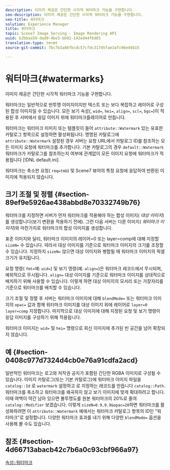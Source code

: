 ```yaml
---
description: 이미지 제공은 간단한 시각적 워터마크 기능을 구현합니다.
seo-description: 이미지 제공은 간단한 시각적 워터마크 기능을 구현합니다.
seo-title: 워터마크
solution: Experience Manager
title: 워터마크
topic: Scene7 Image Serving - Image Rendering API
uuid: b2bbaa59-dad9-4be3-bb92-142ed44f6d65
translation-type: tm+mt
source-git-commit: 7bc7b3a86fbcdc57cfdc31745fae3afc06e44b15

---
```



# 워터마크{#watermarks}

이미지 제공은 간단한 시각적 워터마크 기능을 구현합니다.

워터마크는 일반적으로 반투명 이미지이지만 텍스트 또는 보다 복잡하고 레이어로 구성된 합성 이미지일 수 있습니다. 모든 보기 속성(, `wid=`, `hei=`, `align=`, `scl=`, `bgc=`)이 적용된 후 서버에서 응답 이미지 위에 워터마크를레이어로 만듭니다.

워터마크는 워터마크 이미지 또는 템플릿이 들어 `attribute::Watermark` 있는 유효한 카탈로그 항목으로 설정하면 활성화됩니다. 명명된 카탈로그에 `attribute::Watermark` 설정된 경우 서버는 요청 URL에서 카탈로그 ID를 참조하는 모든 이미지 요청에 워터마크를 추가합니다. 기본 카탈로그의 경우 `default::Watermark` 워터마크가 카탈로그를 참조하는지 여부에 관계없이 모든 이미지 요청에 워터마크가 적용됩니다 [!DNL default.ini].

워터마크는 축소판 요청( `req=tmb`) 및 Scene7 뷰어의 특정 요청에 응답하여 반환된 이미지에 적용되지 않습니다.

## 크기 조절 및 정렬 {#section-89ef9e5926ae438abbd8e70332749b76}

워터마크를 지정하면 서버가 먼저 워터마크를 적용해야 하는 합성 이미지( *대상 이미지*)를 생성합니다(보기 변환을 적용하기 전에). 그런 다음 서버는 다른 이미지( *워터마크 이미지*)와 마찬가지로 워터마크의 합성 이미지를 생성합니다.

표준 이미지와 달리, 워터마크 이미지의 레이어=0 또는 layer=comp에 대해 지정할 `sizeN=` 수 있습니다. 따라서 대상 이미지를 기준으로 워터마크 이미지의 크기를 조정할 수 있습니다. 지정하지 `sizeN=` 않으면 대상 이미지와 병합될 때 워터마크 이미지의 픽셀 크기가 유지됩니다.

요청 명령( `fmt=`예: `wid=`) 및 보기 명령(예: `align=`)은 워터마크 레코드에서 무시되며, 예외적으로 무시됩니다. `align=` 대상 이미지를 기준으로 워터마크 이미지를 상대적으로 배치하기 위해 사용할 수 있습니다. 이렇게 하면 대상 이미지의 모서리 또는 가장자리를 기준으로 워터마크를 배치할 수 있습니다.

크기 조절 및 정렬 후 서버는 워터마크 이미지에 대해 `blendMode=` 또는 워터마크 이미지의 `opac=` 값과 함께 워터마크 이미지를 대상 이미지 위에 레이어로 `layer=0` `layer=comp` 지정합니다. 마지막으로 대상 이미지에 대해 지정된 요청 및 보기 명령이 응답 이미지를 구성하기 위해 적용됩니다.

워터마크 이미지는 `wid=` 및 `hei=` 명령으로 회신 이미지에 추가된 빈 공간을 넘어 확장되지 않습니다.

## 예 {#section-0408c977d7324d4cb0e76a91cdfa2acd}

일반적인 워터마크는 로고와 저작권 공지가 포함된 간단한 RGBA 이미지로 구성될 수 있습니다. 이미지 카탈로그(또는 기본 카탈로그)에 워터마크 이미지 파일을 `catalog::Id` 로 `watermark` 설정하고 로 지정하는 레코드를 만듭니다 `catalog::Path`. 워터마크를 축소하고 워터마크를 왜곡하지 않고 보기 이미지에 맞게 확대하려고 합니다. 이때 여백이 약간 남아 있으면 불투명도를 원본 워터마크의 20%로 줄여 `catalog::Modifier` 보겠습니다. 이렇게 `sizeN=0.9,0.9&opac=20`하면 워터마크를 활성화하려면 이 `attribute::Watermark` 예에서는 워터마크 카탈로그 항목의 ID인 &quot;워터마크&quot;로 설정합니다. 다양한 워터마크 효과를 내기 위해 다양한 `blendMode=` 옵션을 사용해 볼 수도 있습니다.

## 참조 {#section-4d66713abacb42c7b6a0c93cbf966a97}

[속성::워터마크](../../../../../is-api/image-catalog/image-serving-api-ref/c-image-catalog-reference/c-attributes-reference/r-watermark.md#reference-942b50acb2dd43a5ae498dc41ea9ac9b)
